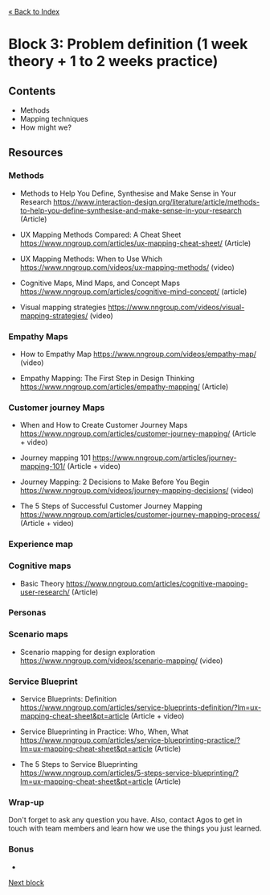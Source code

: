 [« Back to Index](../../README.md)

# Block 3: Problem definition (1 week theory + 1 to 2 weeks practice)

## Contents

- Methods
- Mapping techniques
- How might we?

## Resources

### Methods

- Methods to Help You Define, Synthesise and Make Sense in Your Research https://www.interaction-design.org/literature/article/methods-to-help-you-define-synthesise-and-make-sense-in-your-research (Article)

- UX Mapping Methods Compared: A Cheat Sheet https://www.nngroup.com/articles/ux-mapping-cheat-sheet/ (Article)

- UX Mapping Methods: When to Use Which https://www.nngroup.com/videos/ux-mapping-methods/ (video)

- Cognitive Maps, Mind Maps, and Concept Maps https://www.nngroup.com/articles/cognitive-mind-concept/ (article)

- Visual mapping strategies https://www.nngroup.com/videos/visual-mapping-strategies/ (video)


### Empathy Maps

- How to Empathy Map https://www.nngroup.com/videos/empathy-map/ (video)

- Empathy Mapping: The First Step in Design Thinking https://www.nngroup.com/articles/empathy-mapping/ (Article)


### Customer journey Maps

- When and How to Create Customer Journey Maps https://www.nngroup.com/articles/customer-journey-mapping/ (Article + video)

- Journey mapping 101 https://www.nngroup.com/articles/journey-mapping-101/ (Article + video)

- Journey Mapping: 2 Decisions to Make Before You Begin https://www.nngroup.com/videos/journey-mapping-decisions/ (video)

- The 5 Steps of Successful Customer Journey Mapping https://www.nngroup.com/articles/customer-journey-mapping-process/ (Article + video)


### Experience map


### Cognitive maps

- Basic Theory https://www.nngroup.com/articles/cognitive-mapping-user-research/ (Article)

### Personas


### Scenario maps

- Scenario mapping for design exploration https://www.nngroup.com/videos/scenario-mapping/ (video)


### Service Blueprint

- Service Blueprints: Definition https://www.nngroup.com/articles/service-blueprints-definition/?lm=ux-mapping-cheat-sheet&pt=article (Article + video)

- Service Blueprinting in Practice: Who, When, What https://www.nngroup.com/articles/service-blueprinting-practice/?lm=ux-mapping-cheat-sheet&pt=article (Article)

- The 5 Steps to Service Blueprinting https://www.nngroup.com/articles/5-steps-service-blueprinting/?lm=ux-mapping-cheat-sheet&pt=article (Article)

  

### Wrap-up

Don't forget to ask any question you have. Also, contact Agos to get in touch with team members and learn how we use the things you just learned.

### Bonus

- 

[Next block](../block-4/ideation.md)
